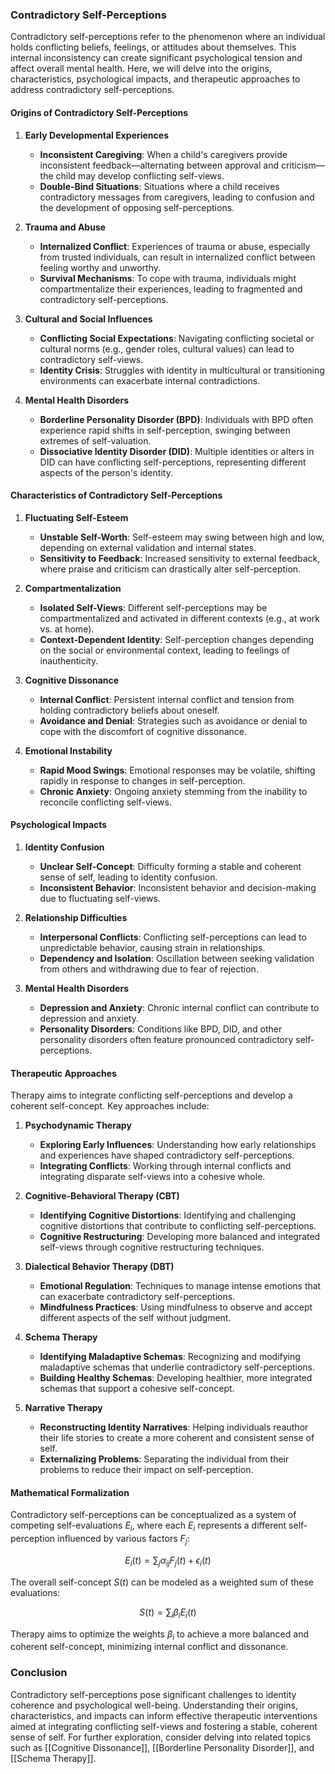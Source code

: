 ### Contradictory Self-Perceptions

Contradictory self-perceptions refer to the phenomenon where an individual holds conflicting beliefs, feelings, or attitudes about themselves. This internal inconsistency can create significant psychological tension and affect overall mental health. Here, we will delve into the origins, characteristics, psychological impacts, and therapeutic approaches to address contradictory self-perceptions.

#### Origins of Contradictory Self-Perceptions

1. **Early Developmental Experiences**
   - **Inconsistent Caregiving**: When a child's caregivers provide inconsistent feedback—alternating between approval and criticism—the child may develop conflicting self-views.
   - **Double-Bind Situations**: Situations where a child receives contradictory messages from caregivers, leading to confusion and the development of opposing self-perceptions.

2. **Trauma and Abuse**
   - **Internalized Conflict**: Experiences of trauma or abuse, especially from trusted individuals, can result in internalized conflict between feeling worthy and unworthy.
   - **Survival Mechanisms**: To cope with trauma, individuals might compartmentalize their experiences, leading to fragmented and contradictory self-perceptions.

3. **Cultural and Social Influences**
   - **Conflicting Social Expectations**: Navigating conflicting societal or cultural norms (e.g., gender roles, cultural values) can lead to contradictory self-views.
   - **Identity Crisis**: Struggles with identity in multicultural or transitioning environments can exacerbate internal contradictions.

4. **Mental Health Disorders**
   - **Borderline Personality Disorder (BPD)**: Individuals with BPD often experience rapid shifts in self-perception, swinging between extremes of self-valuation.
   - **Dissociative Identity Disorder (DID)**: Multiple identities or alters in DID can have conflicting self-perceptions, representing different aspects of the person's identity.

#### Characteristics of Contradictory Self-Perceptions

1. **Fluctuating Self-Esteem**
   - **Unstable Self-Worth**: Self-esteem may swing between high and low, depending on external validation and internal states.
   - **Sensitivity to Feedback**: Increased sensitivity to external feedback, where praise and criticism can drastically alter self-perception.

2. **Compartmentalization**
   - **Isolated Self-Views**: Different self-perceptions may be compartmentalized and activated in different contexts (e.g., at work vs. at home).
   - **Context-Dependent Identity**: Self-perception changes depending on the social or environmental context, leading to feelings of inauthenticity.

3. **Cognitive Dissonance**
   - **Internal Conflict**: Persistent internal conflict and tension from holding contradictory beliefs about oneself.
   - **Avoidance and Denial**: Strategies such as avoidance or denial to cope with the discomfort of cognitive dissonance.

4. **Emotional Instability**
   - **Rapid Mood Swings**: Emotional responses may be volatile, shifting rapidly in response to changes in self-perception.
   - **Chronic Anxiety**: Ongoing anxiety stemming from the inability to reconcile conflicting self-views.

#### Psychological Impacts

1. **Identity Confusion**
   - **Unclear Self-Concept**: Difficulty forming a stable and coherent sense of self, leading to identity confusion.
   - **Inconsistent Behavior**: Inconsistent behavior and decision-making due to fluctuating self-views.

2. **Relationship Difficulties**
   - **Interpersonal Conflicts**: Conflicting self-perceptions can lead to unpredictable behavior, causing strain in relationships.
   - **Dependency and Isolation**: Oscillation between seeking validation from others and withdrawing due to fear of rejection.

3. **Mental Health Disorders**
   - **Depression and Anxiety**: Chronic internal conflict can contribute to depression and anxiety.
   - **Personality Disorders**: Conditions like BPD, DID, and other personality disorders often feature pronounced contradictory self-perceptions.

#### Therapeutic Approaches

Therapy aims to integrate conflicting self-perceptions and develop a coherent self-concept. Key approaches include:

1. **Psychodynamic Therapy**
   - **Exploring Early Influences**: Understanding how early relationships and experiences have shaped contradictory self-perceptions.
   - **Integrating Conflicts**: Working through internal conflicts and integrating disparate self-views into a cohesive whole.

2. **Cognitive-Behavioral Therapy (CBT)**
   - **Identifying Cognitive Distortions**: Identifying and challenging cognitive distortions that contribute to conflicting self-perceptions.
   - **Cognitive Restructuring**: Developing more balanced and integrated self-views through cognitive restructuring techniques.

3. **Dialectical Behavior Therapy (DBT)**
   - **Emotional Regulation**: Techniques to manage intense emotions that can exacerbate contradictory self-perceptions.
   - **Mindfulness Practices**: Using mindfulness to observe and accept different aspects of the self without judgment.

4. **Schema Therapy**
   - **Identifying Maladaptive Schemas**: Recognizing and modifying maladaptive schemas that underlie contradictory self-perceptions.
   - **Building Healthy Schemas**: Developing healthier, more integrated schemas that support a cohesive self-concept.

5. **Narrative Therapy**
   - **Reconstructing Identity Narratives**: Helping individuals reauthor their life stories to create a more coherent and consistent sense of self.
   - **Externalizing Problems**: Separating the individual from their problems to reduce their impact on self-perception.

#### Mathematical Formalization

Contradictory self-perceptions can be conceptualized as a system of competing self-evaluations $E_i$, where each $E_i$ represents a different self-perception influenced by various factors $F_j$:

$$
E_i(t) = \sum_{j} \alpha_{ij} F_j(t) + \epsilon_i(t)
$$

The overall self-concept $S(t)$ can be modeled as a weighted sum of these evaluations:

$$
S(t) = \sum_{i} \beta_i E_i(t)
$$

Therapy aims to optimize the weights $\beta_i$ to achieve a more balanced and coherent self-concept, minimizing internal conflict and dissonance.

### Conclusion

Contradictory self-perceptions pose significant challenges to identity coherence and psychological well-being. Understanding their origins, characteristics, and impacts can inform effective therapeutic interventions aimed at integrating conflicting self-views and fostering a stable, coherent sense of self. For further exploration, consider delving into related topics such as [[Cognitive Dissonance]], [[Borderline Personality Disorder]], and [[Schema Therapy]].